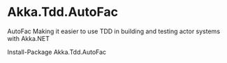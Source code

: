 # Akka.Tdd.AutoFac
AutoFac Making it easier to use TDD in building and testing actor systems with Akka.NET

Install-Package Akka.Tdd.AutoFac

